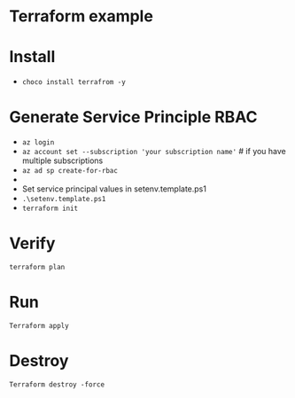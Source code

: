 # Terraform example

# Install
* `choco install terrafrom -y`

# Generate Service Principle RBAC 
* `az login`
* `az account set --subscription 'your subscription name'` # if you have multiple subscriptions
* `az ad sp create-for-rbac`
*
* Set service principal values in setenv.template.ps1
* `.\setenv.template.ps1`
* `terraform init`


# Verify
`terraform plan`

# Run
`Terraform apply`

# Destroy
`Terraform destroy -force`